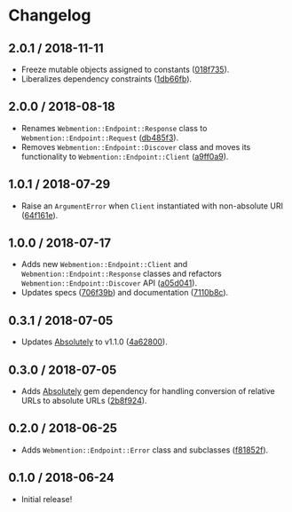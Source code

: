 # Changelog

## 2.0.1 / 2018-11-11

- Freeze mutable objects assigned to constants ([018f735](https://github.com/jgarber623/webmention-endpoint-ruby/commit/018f735)).
- Liberalizes dependency constraints ([1db66fb](https://github.com/jgarber623/webmention-endpoint-ruby/commit/1db66fb)).

## 2.0.0 / 2018-08-18

- Renames `Webmention::Endpoint::Response` class to `Webmention::Endpoint::Request` ([db485f3](https://github.com/jgarber623/webmention-endpoint-ruby/commit/db485f3)).
- Removes `Webmention::Endpoint::Discover` class and moves its functionality to `Webmention::Endpoint::Client` ([a9ff0a9](https://github.com/jgarber623/webmention-endpoint-ruby/commit/a9ff0a9)).

## 1.0.1 / 2018-07-29

- Raise an `ArgumentError` when `Client` instantiated with non-absolute URI ([64f161e](https://github.com/jgarber623/webmention-endpoint-ruby/commit/64f161e)).

## 1.0.0 / 2018-07-17

- Adds new `Webmention::Endpoint::Client` and `Webmention::Endpoint::Response` classes and refactors `Webmention::Endpoint::Discover` API ([a05d041](https://github.com/jgarber623/webmention-endpoint-ruby/commit/a05d041)).
- Updates specs ([706f39b](https://github.com/jgarber623/webmention-endpoint-ruby/commit/706f39b)) and documentation ([7110b8c](https://github.com/jgarber623/webmention-endpoint-ruby/commit/7110b8c)).

## 0.3.1 / 2018-07-05

- Updates [Absolutely](https://github.com/jgarber623/absolutely) to v1.1.0 ([4a62800](https://github.com/jgarber623/webmention-endpoint-ruby/commit/4a62800)).

## 0.3.0 / 2018-07-05

- Adds [Absolutely](https://github.com/jgarber623/absolutely) gem dependency for handling conversion of relative URLs to absolute URLs ([2b8f924](https://github.com/jgarber623/webmention-endpoint-ruby/commit/2b8f924)).

## 0.2.0 / 2018-06-25

- Adds `Webmention::Endpoint::Error` class and subclasses ([f81852f](https://github.com/jgarber623/webmention-endpoint-ruby/commit/f81852f)).

## 0.1.0 / 2018-06-24

- Initial release!

